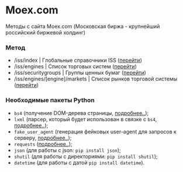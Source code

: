 # Moex.com
Методы с сайта Moex.com (Московская биржа - крупнейший российский биржевой холдинг)

### Метод
* /iss/index | Глобальные справочники ISS ([перейти](https://iss.moex.com/iss/reference/28))
* /iss/engines | Список торговых систем ([перейти](https://iss.moex.com/iss/reference/40))
* /iss/securitygroups | Группы ценных бумаг ([перейти](https://iss.moex.com/iss/reference/127))
* /iss/engines/[engine]/markets | Список рынков торговой системы ([перейти](https://iss.moex.com/iss/reference/42))

### Необходимые пакеты Python
* ```bs4``` (получение DOM-дерева страницы, [подробнее..](https://pypi.org/project/beautifulsoup4/));
* ```lxml``` (парсер, который будет использован в связке с ```bs4```, [подробнее..](https://pypi.org/project/lxml/));
* ```fake_user_agent``` (генерация фейковых user-agent для запросов к серверу, [подробнее..](https://pypi.org/project/fake-useragent/));
* ```requests``` ([подробнее..](https://pypi.org/project/requests/));
* ```json```  (для работы с json: ```pip install json```);
* ```shutil``` (для работы с директориями: ```pip install shutil```);
* ```datetime``` (для работы с датой ```pip install datetime```).